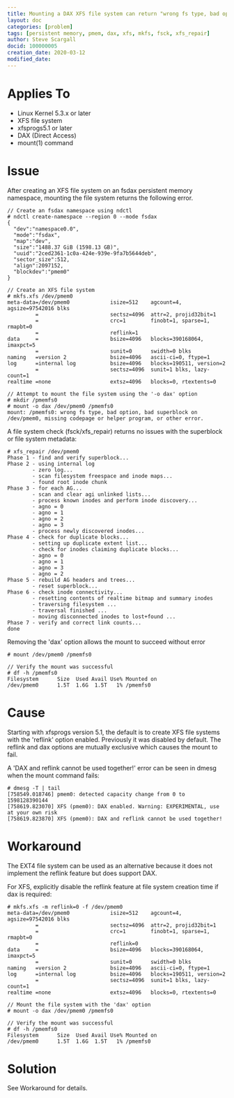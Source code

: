```yaml
---
title: Mounting a DAX XFS file system can return "wrong fs type, bad option, bad superblock, missing code page or helper program, or other error"
layout: doc
categories: [problem]
tags: [persistent memory, pmem, dax, xfs, mkfs, fsck, xfs_repair]
author: Steve Scargall
docid: 100000005
creation_date: 2020-03-12
modified_date: 
---
```


# Applies To

- Linux Kernel 5.3.x or later
- XFS file system
- xfsprogs5.1 or later
- DAX (Direct Access)
- mount(1) command

# Issue

After creating an XFS file system on an fsdax persistent memory namespace, mounting the file system returns the following error.

```
// Create an fsdax namespace using ndctl
# ndctl create-namespace --region 0 --mode fsdax
{
  "dev":"namespace0.0",
  "mode":"fsdax",
  "map":"dev",
  "size":"1488.37 GiB (1598.13 GB)",
  "uuid":"2ced2361-1c0a-424e-939e-9fa7b5644deb",
  "sector_size":512,
  "align":2097152,
  "blockdev":"pmem0"
}

// Create an XFS file system
# mkfs.xfs /dev/pmem0
meta-data=/dev/pmem0             isize=512    agcount=4, agsize=97542016 blks
         =                       sectsz=4096  attr=2, projid32bit=1
         =                       crc=1        finobt=1, sparse=1, rmapbt=0
         =                       reflink=1
data     =                       bsize=4096   blocks=390168064, imaxpct=5
         =                       sunit=0      swidth=0 blks
naming   =version 2              bsize=4096   ascii-ci=0, ftype=1
log      =internal log           bsize=4096   blocks=190511, version=2
         =                       sectsz=4096  sunit=1 blks, lazy-count=1
realtime =none                   extsz=4096   blocks=0, rtextents=0

// Attempt to mount the file system using the '-o dax' option
# mkdir /pmemfs0
# mount -o dax /dev/pmem0 /pmemfs0
mount: /pmemfs0: wrong fs type, bad option, bad superblock on /dev/pmem0, missing codepage or helper program, or other error.
```

A file system check (fsck/xfs_repair) returns no issues with the superblock or file system metadata:

```
# xfs_repair /dev/pmem0
Phase 1 - find and verify superblock...
Phase 2 - using internal log
        - zero log...
        - scan filesystem freespace and inode maps...
        - found root inode chunk
Phase 3 - for each AG...
        - scan and clear agi unlinked lists...
        - process known inodes and perform inode discovery...
        - agno = 0
        - agno = 1
        - agno = 2
        - agno = 3
        - process newly discovered inodes...
Phase 4 - check for duplicate blocks...
        - setting up duplicate extent list...
        - check for inodes claiming duplicate blocks...
        - agno = 0
        - agno = 1
        - agno = 3
        - agno = 2
Phase 5 - rebuild AG headers and trees...
        - reset superblock...
Phase 6 - check inode connectivity...
        - resetting contents of realtime bitmap and summary inodes
        - traversing filesystem ...
        - traversal finished ...
        - moving disconnected inodes to lost+found ...
Phase 7 - verify and correct link counts...
done
```

Removing the 'dax' option allows the mount to succeed without error

```
# mount /dev/pmem0 /pmemfs0

// Verify the mount was successful
# df -h /pmemfs0
Filesystem      Size  Used Avail Use% Mounted on
/dev/pmem0      1.5T  1.6G  1.5T   1% /pmemfs0
```



# Cause

Starting with xfsprogs version 5.1, the default is to create XFS file systems with the 'reflink' option enabled. Previously it was disabled by default. The reflink and dax options are mutually exclusive which causes the mount to fail. 

A 'DAX and reflink cannot be used together!' error can be seen in dmesg when the mount command fails:

```
# dmesg -T | tail
[758549.018746] pmem0: detected capacity change from 0 to 1598128390144
[758619.823070] XFS (pmem0): DAX enabled. Warning: EXPERIMENTAL, use at your own risk
[758619.823870] XFS (pmem0): DAX and reflink cannot be used together!
```



# Workaround

The EXT4 file system can be used as an alternative because it does not implement the reflink feature but does support DAX.

For XFS, explicitly disable the reflink feature at file system creation time if dax is required:

```
# mkfs.xfs -m reflink=0 -f /dev/pmem0
meta-data=/dev/pmem0             isize=512    agcount=4, agsize=97542016 blks
         =                       sectsz=4096  attr=2, projid32bit=1
         =                       crc=1        finobt=1, sparse=1, rmapbt=0
         =                       reflink=0
data     =                       bsize=4096   blocks=390168064, imaxpct=5
         =                       sunit=0      swidth=0 blks
naming   =version 2              bsize=4096   ascii-ci=0, ftype=1
log      =internal log           bsize=4096   blocks=190511, version=2
         =                       sectsz=4096  sunit=1 blks, lazy-count=1
realtime =none                   extsz=4096   blocks=0, rtextents=0

// Mount the file system with the 'dax' option
# mount -o dax /dev/pmem0 /pmemfs0

// Verify the mount was successful
# df -h /pmemfs0
Filesystem      Size  Used Avail Use% Mounted on
/dev/pmem0      1.5T  1.6G  1.5T   1% /pmemfs0
```



# Solution

See Workaround for details.

